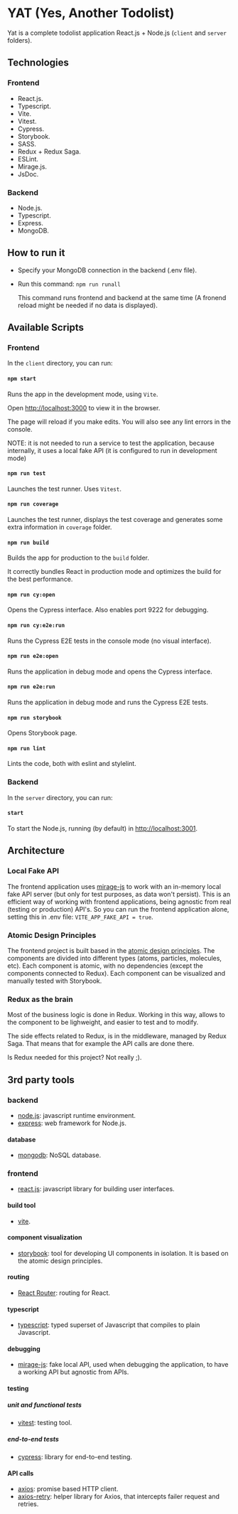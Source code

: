 # YAT (Yes, Another Todolist)

Yat is a complete todolist application React.js + Node.js (`client` and `server` folders).

## Technologies

### Frontend

- React.js.
- Typescript.
- Vite.
- Vitest.
- Cypress.
- Storybook.
- SASS.
- Redux + Redux Saga.
- ESLint.
- Mirage.js.
- JsDoc.

### Backend

- Node.js.
- Typescript.
- Express.
- MongoDB.

## How to run it

- Specify your MongoDB connection in the backend (.env file).
- Run this command:
  `npm run runall`

  This command runs frontend and backend at the same time (A fronend reload might be needed if no data is displayed).

## Available Scripts

### Frontend

In the `client` directory, you can run:

#### `npm start`

Runs the app in the development mode, using `Vite`.

Open [http://localhost:3000](http://localhost:3000) to view it in the browser.

The page will reload if you make edits.
You will also see any lint errors in the console.

NOTE: it is not needed to run a service to test the application, because internally, it uses a local fake API (it is configured to run in development mode)

#### `npm run test`

Launches the test runner. Uses `Vitest`.

#### `npm run coverage`

Launches the test runner, displays the test coverage and generates some extra information in `coverage` folder.

#### `npm run build`

Builds the app for production to the `build` folder.

It correctly bundles React in production mode and optimizes the build for the best performance.

#### `npm run cy:open`

Opens the Cypress interface. Also enables port 9222 for debugging.

#### `npm run cy:e2e:run`

Runs the Cypress E2E tests in the console mode (no visual interface).

#### `npm run e2e:open`

Runs the application in debug mode and opens the Cypress interface.

#### `npm run e2e:run`

Runs the application in debug mode and runs the Cypress E2E tests.

#### `npm run storybook`

Opens Storybook page.

#### `npm run lint`

Lints the code, both with eslint and stylelint.

### Backend

In the `server` directory, you can run:

#### `start`

To start the Node.js, running (by default) in [http://localhost:3001](http://localhost:3001).

## Architecture

### Local Fake API

The frontend application uses [mirage-js](https://miragejs.com/) to work with an in-memory local fake API server (but only for test purposes, as data won't persist). This is an efficient way of working with frontend applications, being agnostic from real (testing or production) API's. So you can run the frontend application alone, setting this in .env file: `VITE_APP_FAKE_API = true`.

### Atomic Design Principles

The frontend project is built based in the [atomic design principles](https://bradfrost.com/blog/post/atomic-web-design/). The components are divided into different types (atoms, particles, molecules, etc). Each component is atomic, with no dependencies (except the components connected to Redux). Each component can be visualized and manually tested with Storybook.

### Redux as the brain

Most of the business logic is done in Redux. Working in this way, allows to the component to be lighweight, and easier to test and to modify.

The side effects related to Redux, is in the middleware, managed by Redux Saga. That means that for example the API calls are done there.

Is Redux needed for this project? Not really ;).

## 3rd party tools

### backend

- [node.js](https://nodejs.org/): javascript runtime environment.
- [express](https://expressjs.com/): web framework for Node.js.

#### database

- [mongodb](https://www.mongodb.com/): NoSQL database.

### frontend

- [react.js](https://reactjs.org/): javascript library for building user interfaces.

#### build tool

- [vite](https://vitejs.dev/).

#### component visualization

- [storybook](https://storybook.js.org/): tool for developing UI components in isolation. It is based on the atomic design principles.

#### routing

- [React Router](https://reactrouter.com/web/guides/quick-start): routing for React.

#### typescript

- [typescript](https://www.typescriptlang.org/): typed superset of Javascript that compiles to plain Javascript.

#### debugging

- [mirage-js](https://miragejs.com/): fake local API, used when debugging the application, to have a working API but agnostic from APIs.

#### testing

##### unit and functional tests

- [vitest](https://vitest.dev/): testing tool.

##### end-to-end tests

- [cypress](https://www.cypress.io/): library for end-to-end testing.

#### API calls

-  [axios](https://github.com/axios/axios): promise based HTTP client.
-  [axios-retry](https://github.com/softonic/axios-retry): helper library for Axios, that intercepts failer request and retries.




